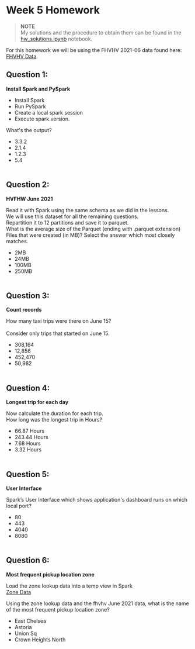 # Week 5 Homework

> **NOTE**  
> My solutions and the procedure to obtain them can be found in the [hw_solutions.ipynb](./hw_solutions.ipynb) notebook.


For this homework we will be using the FHVHV 2021-06 data found here: [FHVHV Data](https://github.com/DataTalksClub/nyc-tlc-data/releases/download/fhvhv/fhvhv_tripdata_2021-06.csv.gz).


## Question 1: 

**Install Spark and PySpark** 

- Install Spark
- Run PySpark
- Create a local spark session
- Execute spark.version.

What's the output?
- 3.3.2
- 2.1.4
- 1.2.3
- 5.4
</br></br>


## Question 2: 

**HVFHW June 2021**

Read it with Spark using the same schema as we did in the lessons.</br> 
We will use this dataset for all the remaining questions.</br>
Repartition it to 12 partitions and save it to parquet.</br>
What is the average size of the Parquet (ending with .parquet extension) Files that were created (in MB)? Select the answer which most closely matches.</br>


- 2MB
- 24MB
- 100MB
- 250MB
</br></br>


## Question 3: 

**Count records**  

How many taxi trips were there on June 15?</br></br>
Consider only trips that started on June 15.</br>

- 308,164
- 12,856
- 452,470
- 50,982
</br></br>


## Question 4: 

**Longest trip for each day**  

Now calculate the duration for each trip.</br>
How long was the longest trip in Hours?</br>

- 66.87 Hours
- 243.44 Hours
- 7.68 Hours
- 3.32 Hours
</br></br>

## Question 5: 

**User Interface**

 Spark’s User Interface which shows application's dashboard runs on which local port?</br>

- 80
- 443
- 4040
- 8080
</br></br>


## Question 6: 

**Most frequent pickup location zone**

Load the zone lookup data into a temp view in Spark</br>
[Zone Data](https://github.com/DataTalksClub/nyc-tlc-data/releases/download/misc/taxi_zone_lookup.csv)</br>

Using the zone lookup data and the fhvhv June 2021 data, what is the name of the most frequent pickup location zone?</br>

- East Chelsea
- Astoria
- Union Sq
- Crown Heights North
</br></br>
